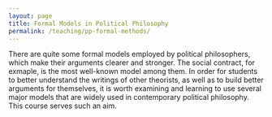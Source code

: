 ```yaml
---
layout: page
title: Formal Models in Political Philosophy 
permalink: /teaching/pp-formal-methods/
---
```


There are quite some formal models employed by political philosophers, which make their arguments clearer and stronger. The social contract, for exmaple, is the most well-known model among them. In order for students to better understand the writings of other theorists, as well as to build better arguments for themselves, it is worth examining and learning to use several major models that are widely used in contemporary political philosophy. This course serves such an aim.
